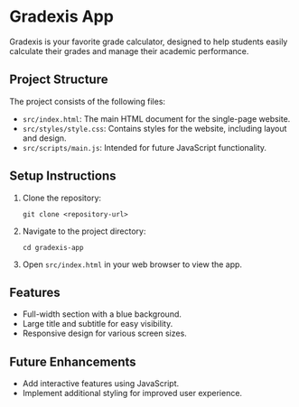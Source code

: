 # Gradexis App

Gradexis is your favorite grade calculator, designed to help students easily calculate their grades and manage their academic performance.

## Project Structure

The project consists of the following files:

- `src/index.html`: The main HTML document for the single-page website.
- `src/styles/style.css`: Contains styles for the website, including layout and design.
- `src/scripts/main.js`: Intended for future JavaScript functionality.

## Setup Instructions

1. Clone the repository:
   ```
   git clone <repository-url>
   ```

2. Navigate to the project directory:
   ```
   cd gradexis-app
   ```

3. Open `src/index.html` in your web browser to view the app.

## Features

- Full-width section with a blue background.
- Large title and subtitle for easy visibility.
- Responsive design for various screen sizes.

## Future Enhancements

- Add interactive features using JavaScript.
- Implement additional styling for improved user experience.